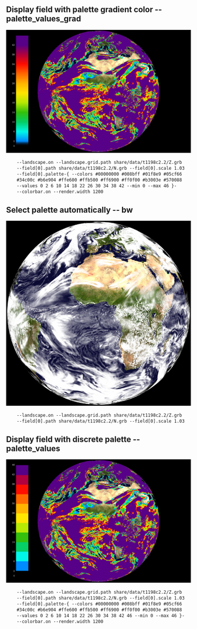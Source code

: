 ## Display field with palette gradient color                         -- palette_values_grad
![](share/test/palette_values_grad/TEST_0000.png)

```
    --landscape.on --landscape.grid.path share/data/t1198c2.2/Z.grb 
    --field[0].path share/data/t1198c2.2/N.grb --field[0].scale 1.03 
    --field[0].palette-{ --colors #00000000 #008bff #01f8e9 #05cf66 
    #34c00c #b6e904 #ffe600 #ffb500 #ff6900 #ff0f00 #b3003e #570088 
    --values 0 2 6 10 14 18 22 26 30 34 38 42 --min 0 --max 46 }- 
    --colorbar.on --render.width 1200 
```
## Select palette automatically                                      -- bw
![](share/test/bw/TEST_0000.png)

```
    --landscape.on --landscape.grid.path share/data/t1198c2.2/Z.grb 
    --field[0].path share/data/t1198c2.2/N.grb --field[0].scale 1.03 
```
## Display field with discrete palette                               -- palette_values
![](share/test/palette_values/TEST_0000.png)

```
    --landscape.on --landscape.grid.path share/data/t1198c2.2/Z.grb 
    --field[0].path share/data/t1198c2.2/N.grb --field[0].scale 1.03 
    --field[0].palette-{ --colors #00000000 #008bff #01f8e9 #05cf66 
    #34c00c #b6e904 #ffe600 #ffb500 #ff6900 #ff0f00 #b3003e #570088 
    --values 0 2 6 10 14 18 22 26 30 34 38 42 46 --min 0 --max 46 }- 
    --colorbar.on --render.width 1200 
```
